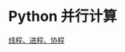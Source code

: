 # Python 并行计算



<seealso>
<category ref="ref_docs">
    <a href="https://mp.weixin.qq.com/s/BzczoWbfKs8Ox0-HCmlFdQ">线程、进程、协程</a>
</category>
<category ref="ref_github">
</category>
<category ref="ref_issues">
</category>
<category ref="ref_hf">
</category>
<category ref="ref_ms">
</category>
</seealso>